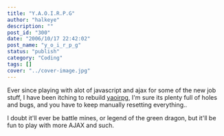 ```yaml
---
title: "Y.A.O.I.R.P.G"
author: "halkeye"
description: ""
post_id: "300"
date: "2006/10/17 22:42:02"
post_name: "y_o_i_r_p_g"
status: "publish"
category: "Coding"
tags: []
cover: "../cover-image.jpg"
---
```


Ever since playing with alot of javascript and ajax for some of the new job stuff, I have been itching to rebuild [yaoirpg](https://yaoirpg.halkeye.net/), I'm sure its plenty full of holes and bugs, and you have to keep manually resetting everything..




I doubt it'll ever be battle mines, or legend of the green dragon, but it'll be fun to play with more AJAX and such.

